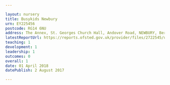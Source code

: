 ```yaml
---

layout: nursery
title: Busykids Newbury
urn: EY225456
postcode: RG14 6NU
address: The Annex, St. Georges Church Hall, Andover Road, NEWBURY, Berkshire, RG14 6NU
latestReportUrl: https://reports.ofsted.gov.uk/provider/files/2722545/urn/EY225456.pdf
teaching: 1
development: 1
leadership: 1
outcomes: 0
overall: 1
date: 01 April 2018 
datePublish: 2 August 2017

---
```

